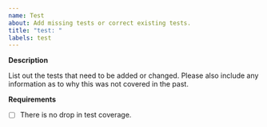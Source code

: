 ```yaml
---
name: Test
about: Add missing tests or correct existing tests.
title: "test: "
labels: test
---
```


**Description**

List out the tests that need to be added or changed. Please also include any information as to why this was not covered in the past.

**Requirements**

- [ ] There is no drop in test coverage.
